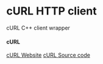 # cURL HTTP client

cURL C++ client wrapper

#### cURL

<a href="https://curl.se/" target="_blank">cURL Website</a>
<a href="https://github.com/curl/curl" target="_blank">cURL Source code</a>
